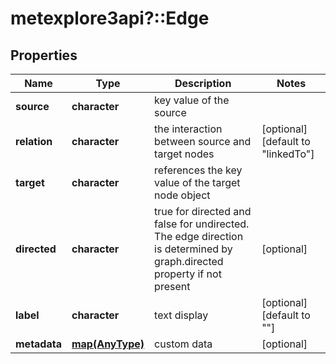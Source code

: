 # metexplore3api?::Edge


## Properties
Name | Type | Description | Notes
------------ | ------------- | ------------- | -------------
**source** | **character** | key value of the source | 
**relation** | **character** | the interaction between source and target nodes | [optional] [default to &quot;linkedTo&quot;] 
**target** | **character** | references the key value of the target node object | 
**directed** | **character** | true for directed and false for undirected. The edge direction is determined by graph.directed property if not present | [optional] 
**label** | **character** | text display | [optional] [default to &quot;&quot;] 
**metadata** | [**map(AnyType)**](AnyType.md) | custom data | [optional] 


